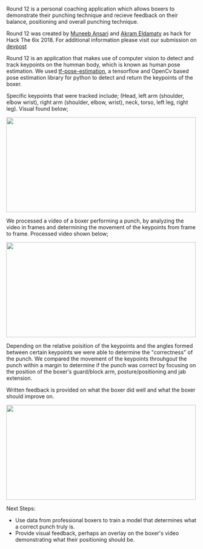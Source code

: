 Round 12 is a personal coaching application which allows boxers to demonstrate their punching technique and recieve feedback on their balance, positioning and overall punching technique.

Round 12 was created by [Muneeb Ansari](https://github.com/MuneebAnsari) and [Akram Eldamaty](https://github.com/AkramEld) as hack for Hack The 6ix 2018. For additional information please visit our submission on [devpost](https://devpost.com/software/hackthe6ix-g28jop)

Round 12 is an application that makes use of computer vision to detect and track keypoints on the humman body, which is known as human pose estimation. We used [tf-pose-estimation](https://github.com/ildoonet/tf-pose-estimation), a tensorflow and OpenCv based pose estimation library for python to detect and return the keypoints of the boxer.

Specific keypoints that were tracked include; (Head, left arm (shoulder, elbow wrist), right arm (shoulder, elbow, wrist), neck, torso, left leg, right leg). Visual found below;

<img src="https://github.com/MuneebAnsari/ROUND-12/blob/master/testRun/full%20body/frame1ee625f7892a483dadf1c6a2cde9bfe1.jpg" width="500" height="250">

We processed a video of a boxer performing a punch, by analyzing the video in frames and determining the movement of the keypoints from frame to frame. Processed video shown below;

<img src="https://github.com/MuneebAnsari/ROUND-12/blob/master/testRun/upload_vid.PNG" width="500" height="250">


Depending on the relative poisition of the keypoints and the angles formed between certain keypoints we were able to determine the "correctness" of the punch. We compared the movement of the keypoints throuhgout the punch within a margin to determine if the punch was correct by focusing on the position of the boxer's guard/block arm, posture/positioning and jab extension.

Written feedback is provided on what the boxer did well and what the boxer should improve on.

<img src="https://github.com/MuneebAnsari/ROUND-12/blob/master/testRun/test_img.PNG" width="500" height="250">

Next Steps: 
- Use data from professional boxers to train a model that determines what a correct punch truly is.
- Provide visual feedback, perhaps an overlay on the boxer's video demonstrating what their positioning should be.
